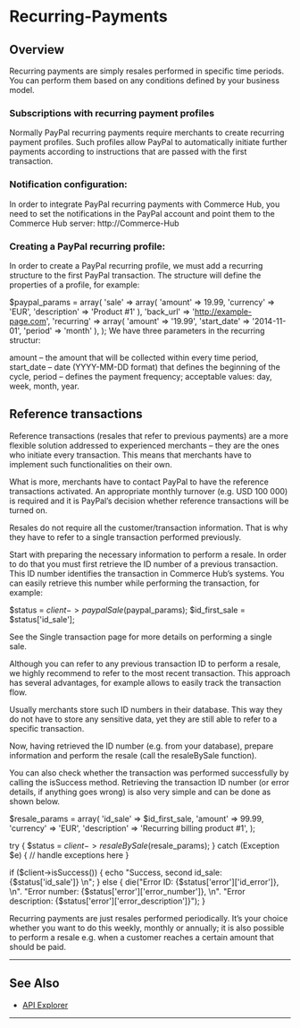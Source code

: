 # Recurring-Payments


## Overview


Recurring payments are simply resales performed in specific time periods. You can perform them based on any conditions defined by your business model.

### Subscriptions with recurring payment profiles

Normally PayPal recurring payments require merchants to create recurring payment profiles. Such profiles allow PayPal to automatically initiate further payments according to instructions that are passed with the first transaction.

### Notification configuration:

In order to integrate PayPal recurring payments with Commerce Hub, you need to set the notifications in the PayPal account and point them to the Commerce Hub server: http://Commerce-Hub

### Creating a PayPal recurring profile:

In order to create a PayPal recurring profile, we must add a recurring structure to the first PayPal transaction. The structure will define the properties of a profile, for example:


$paypal_params = array(
    'sale'     => array(
        'amount'      => 19.99,
        'currency'    => 'EUR',
        'description' => 'Product #1'
    ),
    'back_url'  => 'http://example-page.com',
    'recurring' => array(
        'amount'     => '19.99',
        'start_date' => '2014-11-01',
        'period'     => 'month'
    ),
);
We have three parameters in the recurring structur:

amount – the amount that will be collected within every time period,
start_date – date (YYYY-MM-DD format) that defines the beginning of the cycle,
period – defines the payment frequency; acceptable values: day, week, month, year.

## Reference transactions

Reference transactions (resales that refer to previous payments) are a more flexible solution addressed to experienced merchants – they are the ones who initiate every transaction. This means that merchants have to implement such functionalities on their own.

What is more, merchants have to contact PayPal to have the reference transactions activated. An appropriate monthly turnover (e.g. USD 100 000) is required and it is PayPal’s decision whether reference transactions will be turned on.

Resales do not require all the customer/transaction information. That is why they have to refer to a single transaction performed previously.

Start with preparing the necessary information to perform a resale. In order to do that you must first retrieve the ID number of a previous transaction. This ID number identifies the transaction in Commerce Hub’s systems. You can easily retrieve this number while performing the transaction, for example:


$status = $client->paypalSale($paypal_params);
$id_first_sale = $status['id_sale'];

See the Single transaction page for more details on performing a single sale.

Although you can refer to any previous transaction ID to perform a resale, we highly recommend to refer to the most recent transaction. This approach has several advantages, for example allows to easily track the transaction flow.

Usually merchants store such ID numbers in their database. This way they do not have to store any sensitive data, yet they are still able to refer to a specific transaction.

Now, having retrieved the ID number (e.g. from your database), prepare information and perform the resale (call the resaleBySale function).

You can also check whether the transaction was performed successfully by calling the isSuccess method. Retrieving the transaction ID number (or error details, if anything goes wrong) is also very simple and can be done as shown below.


$resale_params = array(
    'id_sale'     => $id_first_sale,
    'amount'      => 99.99,
    'currency'    => 'EUR',
    'description' => 'Recurring billing product #1',
);

try {
    $status = $client->resaleBySale($resale_params);
} catch (Exception $e) {
    // handle exceptions here
}

if ($client->isSuccess()) {
    echo "Success, second id_sale: {$status['id_sale']} \n";
} else {
    die("Error ID: {$status['error']['id_error']}, \n".
        "Error number: {$status['error']['error_number']}, \n".
        "Error description: {$status['error']['error_description']}");
}

Recurring payments are just resales performed periodically. It’s your choice whether you want to do this weekly, monthly or annually; it is also possible to perform a resale e.g. when a customer reaches a certain amount that should be paid.

---

## See Also
- [API Explorer](../api/?type=post&path=/payments/v1/charges)


---
